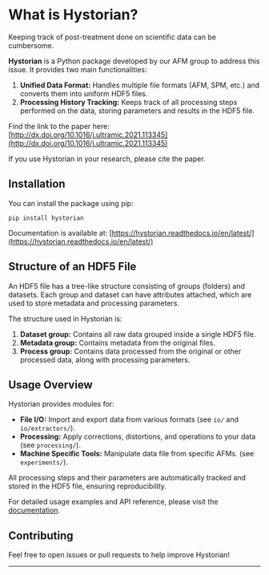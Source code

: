 # What is Hystorian?

Keeping track of post-treatment done on scientific data can be cumbersome.

**Hystorian** is a Python package developed by our AFM group to address this issue. It provides two main functionalities:

1. **Unified Data Format:** Handles multiple file formats (AFM, SPM, etc.) and converts them into uniform HDF5 files.
2. **Processing History Tracking:** Keeps track of all processing steps performed on the data, storing parameters and results in the HDF5 file.

Find the link to the paper here: [http://dx.doi.org/10.1016/j.ultramic.2021.113345](http://dx.doi.org/10.1016/j.ultramic.2021.113345)

If you use Hystorian in your research, please cite the paper.

## Installation

You can install the package using pip:

```pip install hystorian```

Documentation is available at: [https://hystorian.readthedocs.io/en/latest/](https://hystorian.readthedocs.io/en/latest/)

## Structure of an HDF5 File

An HDF5 file has a tree-like structure consisting of groups (folders) and datasets. Each group and dataset can have attributes attached, which are used to store metadata and processing parameters.

The structure used in Hystorian is:

1. **Dataset group:** Contains all raw data grouped inside a single HDF5 file.
2. **Metadata group:** Contains metadata from the original files.
3. **Process group:** Contains data processed from the original or other processed data, along with processing parameters.

## Usage Overview

Hystorian provides modules for:

- **File I/O:** Import and export data from various formats (see `io/` and `io/extractors/`).
- **Processing:** Apply corrections, distortions, and operations to your data (see `processing/`).
- **Machine Specific Tools:** Manipulate data file from specific AFMs. (see `experiments/`).

All processing steps and their parameters are automatically tracked and stored in the HDF5 file, ensuring reproducibility.

For detailed usage examples and API reference, please visit the [documentation](https://hystorian.readthedocs.io/en/latest/).

## Contributing

Feel free to open issues or pull requests to help improve Hystorian!

---